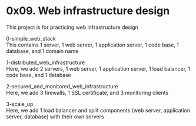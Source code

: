 # 0x09. Web infrastructure design

This project is for practicing web infrastructure design

0-simple_web_stack<br>
This contains 1 server, 1 web server, 1 application server, 1 code base, 1 database, and 1 domain name

1-distributed_web_infrastructure<br>
Here, we add 2 servers, 1 web server, 1 application server, 1 load balancer, 1 code base, and 1 database

2-secured_and_monitored_web_infrastructure<br>
Here, we add 3 firewalls, 1 SSL certificate, and 3 monitoring clients

3-scale_up<br>
Here, we add 1 load balancer and split components (web server, application server, database) with their own servers
